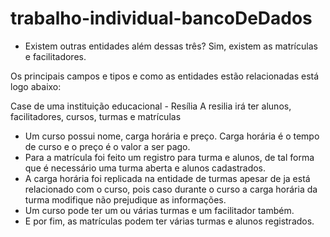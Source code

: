 # trabalho-individual-bancoDeDados

- Existem outras entidades além dessas três? Sim, existem as matrículas e facilitadores.


Os principais campos e tipos e como as entidades estão relacionadas está logo abaixo:

Case de uma instituição educacional - Resília
A resilia irá ter alunos, facilitadores, cursos, turmas e matrículas
- Um curso possui nome, carga horária e preço. Carga horária é o tempo de curso e o preço é o valor a ser pago.
- Para a matrícula foi feito um registro para turma e alunos, de tal forma que é necessário uma turma aberta e alunos cadastrados.
- A carga horária foi replicada na entidade de turmas apesar de ja está relacionado com o curso, pois caso durante o curso a carga horária da turma modifique não prejudique as informações.
- Um curso pode ter um ou várias turmas e um facilitador também.
- E por fim, as matrículas podem ter várias turmas e alunos registrados.
